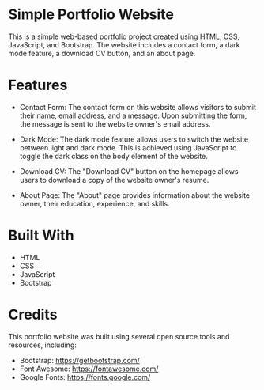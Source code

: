 # Simple Portfolio Website
This is a simple web-based portfolio project created using HTML, CSS, JavaScript, and Bootstrap. The website includes a contact form, a dark mode feature, a download CV button, and an about page.

# Features
* Contact Form: 
The contact form on this website allows visitors to submit their name, email address, and a message. Upon submitting the form, the message is sent to the website owner's email address.

* Dark Mode: 
The dark mode feature allows users to switch the website between light and dark mode. This is achieved using JavaScript to toggle the dark class on the body element of the website.

* Download CV: 
The "Download CV" button on the homepage allows users to download a copy of the website owner's resume.

* About Page: 
The "About" page provides information about the website owner, their education, experience, and skills.

# Built With
* HTML
* CSS
* JavaScript
* Bootstrap


# Credits
This portfolio website was built using several open source tools and resources, including:

* Bootstrap: https://getbootstrap.com/
* Font Awesome: https://fontawesome.com/
* Google Fonts: https://fonts.google.com/
